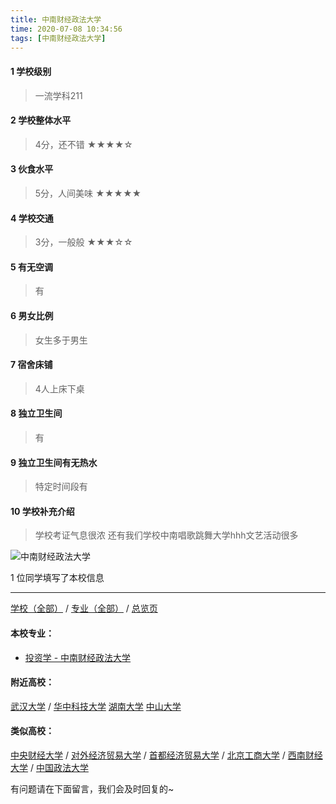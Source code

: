 ```yaml
---
title: 中南财经政法大学
time: 2020-07-08 10:34:56
tags: [中南财经政法大学]
---
```

#### 1 学校级别
> 一流学科211


#### 2 学校整体水平
> 4分，还不错
★★★★☆


#### 3 伙食水平
>  5分，人间美味
★★★★★



#### 4 学校交通
> 3分，一般般
★★★☆☆


#### 5 有无空调
> 有


#### 6 男女比例
> 女生多于男生


#### 7 宿舍床铺
> 4人上床下桌
 

#### 8 独立卫生间
> 有


#### 9 独立卫生间有无热水
> 特定时间段有


#### 10 学校补充介绍
> 学校考证气息很浓 还有我们学校中南唱歌跳舞大学hhh文艺活动很多



![中南财经政法大学](http://upload-images.jianshu.io/upload_images/6510336-4114095ed1ca7c7f.jpg?imageMogr2/auto-orient/strip%7CimageView2/2/w/1240)

1 位同学填写了本校信息
***
[学校（全部）](https://univgo.github.io/2020/07/08/3efa6bcca419) / [专业（全部）](https://univgo.github.io/2020/07/08/2d4c6d3552c2) / [总览页](https://univgo.github.io/2020/07/08/445daeb4fa00)
#### 本校专业：
- [投资学 - 中南财经政法大学](https://univgo.github.io/2020/07/08/7d16092614fe)

#### 附近高校：
[武汉大学](https://univgo.github.io/2020/07/08/武汉大学) / [华中科技大学](https://univgo.github.io/2020/07/08/华中科技大学)
[湖南大学](https://univgo.github.io/2020/07/08/湖南大学)
[中山大学](https://univgo.github.io/2020/07/08/中山大学)

#### 类似高校：
[中央财经大学](https://univgo.github.io/2020/07/08/中央财经大学) / [对外经济贸易大学](https://univgo.github.io/2020/07/08/对外经济贸易大学) / [首都经济贸易大学](https://univgo.github.io/2020/07/08/首都经济贸易大学) / [北京工商大学](https://univgo.github.io/2020/07/08/北京工商大学) / [西南财经大学](https://univgo.github.io/2020/07/08/西南财经大学) / 
[中国政法大学](https://univgo.github.io/2020/07/08/中国政法大学)


有问题请在下面留言，我们会及时回复的~
